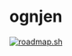# ognjen
<a href="https://roadmap.sh"><img src="https://roadmap.sh/card/wide/680d11dd99e1019508453fcf?variant=dark&roadmaps=python" alt="roadmap.sh"/></a>
